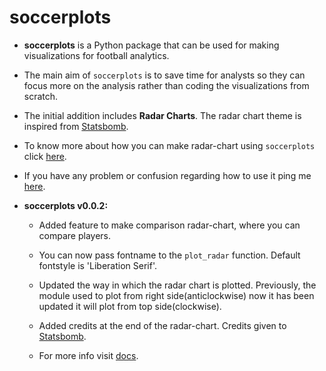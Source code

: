 # soccerplots

* **soccerplots** is a Python package that can be used for making visualizations for football analytics.

* The main aim of `soccerplots` is to save time for analysts so they can focus more on the analysis rather than coding the visualizations from scratch.
  
* The initial addition includes **Radar Charts**. The radar chart theme is inspired from [Statsbomb](https://twitter.com/StatsBomb).
    
* To know more about how you can make radar-chart using `soccerplots` click [here](https://github.com/Slothfulwave612/soccerplots/tree/master/docs).

* If you have any problem or confusion regarding how to use it ping me [here](https://twitter.com/slothfulwave612).    

* **soccerplots v0.0.2:**
  * Added feature to make comparison radar-chart, where you can compare players.
  
  * You can now pass fontname to the `plot_radar` function. Default fontstyle is 'Liberation Serif'.
  
  * Updated the way in which the radar chart is plotted. Previously, the module used to plot from right side(anticlockwise) now it has been updated it will plot from top side(clockwise).
  
  * Added credits at the end of the radar-chart. Credits given to [Statsbomb](https://twitter.com/StatsBomb).
  
  * For more info visit [docs](https://github.com/Slothfulwave612/soccerplots/tree/master/docs).